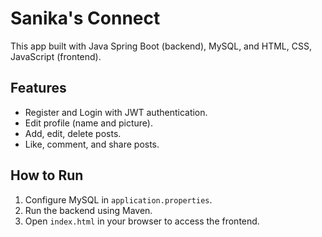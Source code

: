 # Sanika's Connect

This app built with Java Spring Boot (backend), MySQL, and HTML, CSS, JavaScript (frontend).

## Features
- Register and Login with JWT authentication.
- Edit profile (name and picture).
- Add, edit, delete posts.
- Like, comment, and share posts.

## How to Run
1. Configure MySQL in `application.properties`.
2. Run the backend using Maven.
3. Open `index.html` in your browser to access the frontend.
